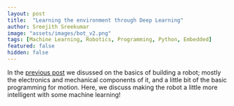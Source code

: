 ```yaml
---
layout: post
title:  "Learning the environment through Deep Learning"
author: Sreejith Sreekumar
image: "assets/images/bot_v2.png"
tags: [Machine Learning, Robotics, Programming, Python, Embedded]
featured: false
hidden: false
---
```


In the <a href="https://srjit.github.io/elementary-blocks-of-robotics/">previous post</a> we disussed on the basics of building a robot; mostly the electronics and mechanical components of it, and a little bit of the basic programming for motion. Here, we discuss making the robot a little more intelligent with some machine learning!

